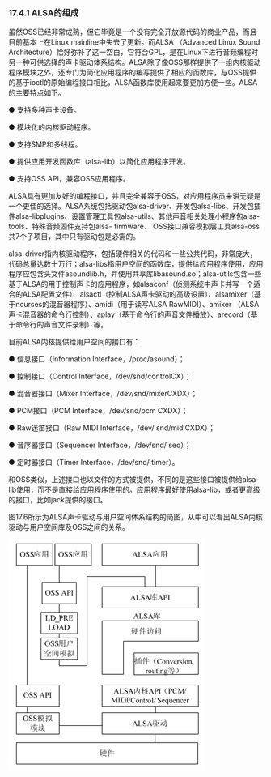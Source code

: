 ### 17.4.1 ALSA的组成

虽然OSS已经非常成熟，但它毕竟是一个没有完全开放源代码的商业产品，而且目前基本上在Linux mainline中失去了更新。而ALSA （Advanced Linux Sound Architecture）恰好弥补了这一空白，它符合GPL，是在Linux下进行音频编程时另一种可供选择的声卡驱动体系结构。ALSA除了像OSS那样提供了一组内核驱动程序模块之外，还专门为简化应用程序的编写提供了相应的函数库，与OSS提供的基于ioctl的原始编程接口相比，ALSA函数库使用起来要更加方便一些。ALSA的主要特点如下。

● 支持多种声卡设备。

● 模块化的内核驱动程序。

● 支持SMP和多线程。

● 提供应用开发函数库（alsa-lib）以简化应用程序开发。

● 支持OSS API，兼容OSS应用程序。

ALSA具有更加友好的编程接口，并且完全兼容于OSS，对应用程序员来讲无疑是一个更佳的选择。ALSA系统包括驱动包alsa-driver、开发包alsa-libs、开发包插件alsa-libplugins、设置管理工具包alsa-utils、其他声音相关处理小程序包alsa-tools、特殊音频固件支持包alsa- firmware、 OSS接口兼容模拟层工具alsa-oss共7个子项目，其中只有驱动包是必需的。

alsa-driver指内核驱动程序，包括硬件相关的代码和一些公共代码，非常庞大，代码总量达数十万行；alsa-libs指用户空间的函数库，提供给应用程序使用，应用程序应包含头文件asoundlib.h，并使用共享库libasound.so；alsa-utils包含一些基于ALSA的用于控制声卡的应用程序，如alsaconf（侦测系统中声卡并写一个适合的ALSA配置文件）、alsactl（控制ALSA声卡驱动的高级设置）、alsamixer（基于ncurses的混音器程序）、amidi（用于读写ALSA RawMIDI）、amixer （ALSA声卡混音器的命令行控制）、aplay（基于命令行的声音文件播放）、arecord（基于命令行的声音文件录制）等。

目前ALSA内核提供给用户空间的接口有：

● 信息接口（Information Interface，/proc/asound）；

● 控制接口（Control Interface，/dev/snd/controlCX）；

● 混音器接口（Mixer Interface，/dev/snd/mixerCXDX）；

● PCM接口（PCM Interface，/dev/snd/pcm CXDX）；

● Raw迷笛接口（Raw MIDI Interface，/dev/ snd/midiCXDX）；

● 音序器接口（Sequencer Interface，/dev/snd/ seq）；

● 定时器接口（Timer Interface，/dev/snd/ timer）。

和OSS类似，上述接口也以文件的方式被提供，不同的是这些接口被提供给alsa-lib使用，而不是直接给应用程序使用的。应用程序最好使用alsa-lib，或者更高级的接口，比如jack提供的接口。

图17.6所示为ALSA声卡驱动与用户空间体系结构的简图，从中可以看出ALSA内核驱动与用户空间库及OSS之间的关系。

![P419_48572.jpg](../images/P419_48572.jpg)
